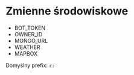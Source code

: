 # Zmienne środowiskowe 

- BOT_TOKEN
- OWNER_ID
- MONGO_URL
- WEATHER
- MAPBOX


Domyślny prefix: `r:`